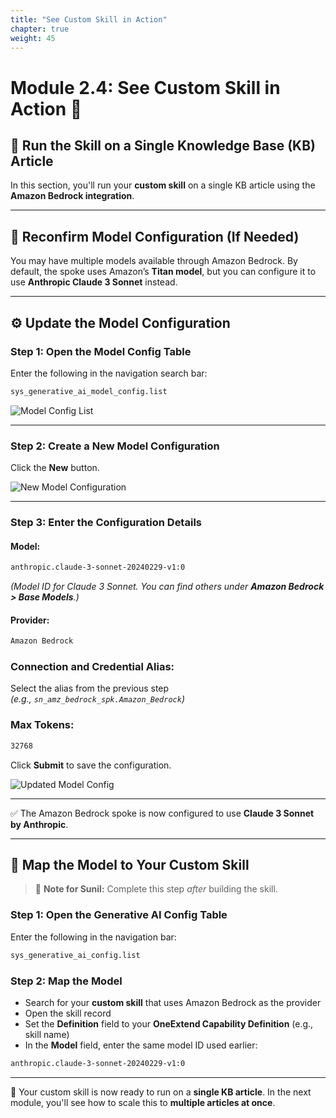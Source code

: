 ```yaml
---
title: "See Custom Skill in Action"
chapter: true
weight: 45
---
```


# Module 2.4: See Custom Skill in Action 🎯

## 🧪 Run the Skill on a Single Knowledge Base (KB) Article

In this section, you'll run your **custom skill** on a single KB article using the **Amazon Bedrock integration**.

---

## 🧠 Reconfirm Model Configuration (If Needed)

You may have multiple models available through Amazon Bedrock. By default, the spoke uses Amazon’s **Titan model**, but you can configure it to use **Anthropic Claude 3 Sonnet** instead.

---

## ⚙️ Update the Model Configuration

### Step 1: Open the Model Config Table

Enter the following in the navigation search bar:

```bash
sys_generative_ai_model_config.list
```

![Model Config List](/images/servicenow/now_model_config_list.png)

---

### Step 2: Create a New Model Configuration

Click the **New** button.

![New Model Configuration](/images/servicenow/now_model_configuration.png)

---

### Step 3: Enter the Configuration Details

#### Model:

  ```bash
  anthropic.claude-3-sonnet-20240229-v1:0
  ```

  _(Model ID for Claude 3 Sonnet. You can find others under **Amazon Bedrock > Base Models**.)_

#### Provider:

```bash
Amazon Bedrock
```

### Connection and Credential Alias:

Select the alias from the previous step  
_(e.g., `sn_amz_bedrock_spk.Amazon_Bedrock`)_

### Max Tokens:

```bash
32768
```

Click **Submit** to save the configuration.

![Updated Model Config](/images/servicenow/now_updated_model_config_list.png)

---

✅ The Amazon Bedrock spoke is now configured to use **Claude 3 Sonnet by Anthropic**.

---

## 🔁 Map the Model to Your Custom Skill

> 📝 **Note for Sunil:** Complete this step *after* building the skill.

### Step 1: Open the Generative AI Config Table

Enter the following in the navigation bar:

```bash
sys_generative_ai_config.list
```


### Step 2: Map the Model

- Search for your **custom skill** that uses Amazon Bedrock as the provider
- Open the skill record
- Set the **Definition** field to your **OneExtend Capability Definition** (e.g., skill name)
- In the **Model** field, enter the same model ID used earlier:  

 ```bash
anthropic.claude-3-sonnet-20240229-v1:0
```

---

🚀 Your custom skill is now ready to run on a **single KB article**. In the next module, you'll see how to scale this to **multiple articles at once**.